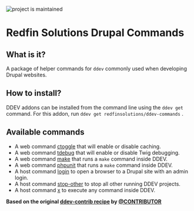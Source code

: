 ![project is maintained](https://img.shields.io/maintenance/yes/2024.svg)

# Redfin Solutions Drupal Commands <!-- omit in toc -->

## What is it?

A package of helper commands for `ddev` commonly used when developing Drupal websites.

## How to install?
DDEV addons can be installed from the command line using the `ddev get` command. For this addon, run `ddev get redfinsolutions/ddev-commands` .

## Available commands

* A web command [ctoggle](commands/web/ctoggle) that will enable or disable caching.
* A web command [tdebug](commands/web/tdebug) that will enable or disable Twig debugging.
* A web command [make](commands/web/make) that runs a `make` command inside DDEV.
* A web command [phpunit](commands/web/phpunit) that runs a `make` command inside DDEV.
* A host command [login](commands/host/login) to open a browser to a Drupal site with an admin login.
* A host command [stop-other](commands/host/stop-other) to stop all other running DDEV projects.
* A host command [x](commands/host/x) to execute any command inside DDEV.


**Based on the original [ddev-contrib recipe](https://github.com/ddev/ddev-contrib/tree/master/docker-compose-services/RECIPE) by [@CONTRIBUTOR](https://github.com/CONTRIBUTOR)**
